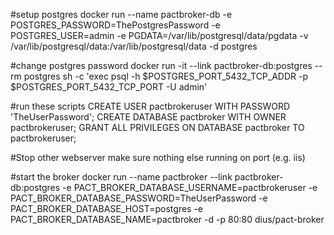 #setup postgres
docker run --name pactbroker-db -e POSTGRES_PASSWORD=ThePostgresPassword -e POSTGRES_USER=admin -e PGDATA=/var/lib/postgresql/data/pgdata -v /var/lib/postgresql/data:/var/lib/postgresql/data -d postgres

#change postgres password
docker run -it --link pactbroker-db:postgres --rm postgres sh -c 'exec psql -h $POSTGRES_PORT_5432_TCP_ADDR -p $POSTGRES_PORT_5432_TCP_PORT -U admin'



#run these scripts
CREATE USER pactbrokeruser WITH PASSWORD 'TheUserPassword';
CREATE DATABASE pactbroker WITH OWNER pactbrokeruser;
GRANT ALL PRIVILEGES ON DATABASE pactbroker TO pactbrokeruser;

#Stop other webserver
make sure nothing else running on port (e.g. iis)

#start the broker
docker run --name pactbroker --link pactbroker-db:postgres -e PACT_BROKER_DATABASE_USERNAME=pactbrokeruser -e PACT_BROKER_DATABASE_PASSWORD=TheUserPassword -e PACT_BROKER_DATABASE_HOST=postgres -e PACT_BROKER_DATABASE_NAME=pactbroker -d -p 80:80 dius/pact-broker